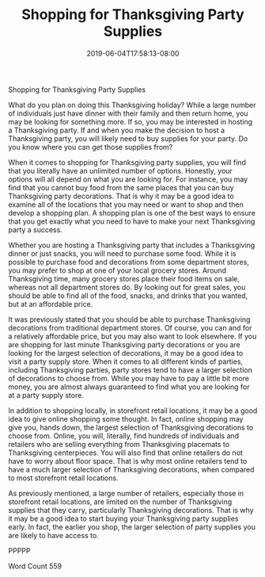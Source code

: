 ﻿---
title: "Shopping for Thanksgiving Party Supplies"
date: 2019-06-04T17:58:13-08:00
description: "Thanksgiving Party Articles Tips for Web Success"
featured_image: "/images/Thanksgiving Party Articles.jpg"
tags: ["Thanksgiving Party Articles"]
---

Shopping for Thanksgiving Party Supplies

What do you plan on doing this Thanksgiving holiday?  While a large number of individuals just have dinner with their family and then return home, you may be looking for something more.  If so, you may be interested in hosting a Thanksgiving party.  If and when you make the decision to host a Thanksgiving party, you will likely need to buy supplies for your party. Do you know where you can get those supplies from?

When it comes to shopping for Thanksgiving party supplies, you will find that you literally have an unlimited number of options.  Honestly, your options will all depend on what you are looking for. For instance, you may find that you cannot buy food from the same places that you can buy Thanksgiving party decorations. That is why it may be a good idea to examine all of the locations that you may need or want to shop and then develop a shopping plan. A shopping plan is one of the best ways to ensure that you get exactly what you need to have to make your next Thanksgiving party a success.

Whether you are hosting a Thanksgiving party that includes a Thanksgiving dinner or just snacks, you will need to purchase some food. While it is possible to purchase food and decorations from some department stores, you may prefer to shop at one of your local grocery stores.  Around Thanksgiving time, many grocery stores place their food items on sale, whereas not all department stores do. By looking out for great sales, you should be able to find all of the food, snacks, and drinks that you wanted, but at an affordable price.

It was previously stated that you should be able to purchase Thanksgiving decorations from traditional department stores.  Of course, you can and for a relatively affordable price, but you may also want to look elsewhere.  If you are shopping for last minute Thanksgiving party decorations or you are looking for the largest selection of decorations, it may be a good idea to visit a party supply store. When it comes to all different kinds of parties, including Thanksgiving parties, party stores tend to have a larger selection of decorations to choose from. While you may have to pay a little bit more money, you are almost always guaranteed to find what you are looking for at a party supply store.

In addition to shopping locally, in storefront retail locations, it may be a good idea to give online shopping some thought. In fact, online shopping may give you, hands down, the largest selection of Thanksgiving decorations to choose from.  Online, you will, literally, find hundreds of individuals and retailers who are selling everything from Thanksgiving placemats to Thanksgiving centerpieces.  You will also find that online retailers do not have to worry about floor space. That is why most online retailers tend to have a much larger selection of Thanksgiving decorations, when compared to most storefront retail locations.  

As previously mentioned, a large number of retailers, especially those in storefront retail locations, are limited on the number of Thanksgiving supplies that they carry, particularly Thanksgiving decorations. That is why it may be a good idea to start buying your Thanksgiving party supplies early.  In fact, the earlier you shop, the larger selection of party supplies you are likely to have access to.  

PPPPP

Word Count 559

